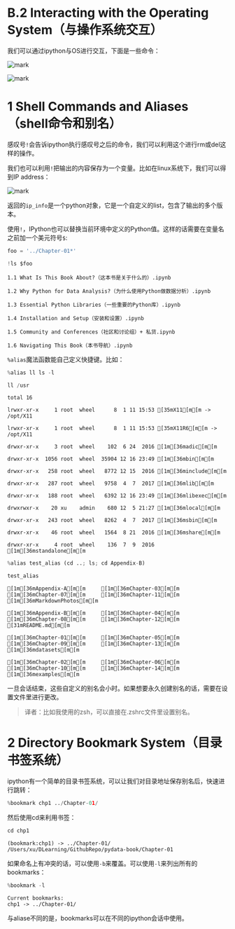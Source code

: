 
# B.2 Interacting with the Operating System（与操作系统交互）

我们可以通过ipython与OS进行交互，下面是一些命令：

![mark](http://pacdb2bfr.bkt.clouddn.com/blog/image/180803/05I16cEilh.png?imageslim)

![mark](http://pacdb2bfr.bkt.clouddn.com/blog/image/180803/ikb31KI129.png?imageslim)

# 1 Shell Commands and Aliases（shell命令和别名）

感叹号`!`会告诉ipython执行感叹号之后的命令，我们可以利用这个进行rm或del这样的操作。

我们也可以利用`!`把输出的内容保存为一个变量。比如在linux系统下，我们可以得到IP address：

![mark](http://pacdb2bfr.bkt.clouddn.com/blog/image/180803/HCEdjEFdfE.png?imageslim)

返回的`ip_info`是一个python对象，它是一个自定义的list，包含了输出的多个版本。

使用`!`，IPython也可以替换当前环境中定义的Python值。这样的话需要在变量名之前加一个美元符号`$`:


```python
foo = '../Chapter-01*'
```


```python
!ls $foo
```

    1.1 What Is This Book About?（这本书是关于什么的）.ipynb
    1.2 Why Python for Data Analysis?（为什么使用Python做数据分析）.ipynb
    1.3 Essential Python Libraries（一些重要的Python库）.ipynb
    1.4 Installation and Setup（安装和设置）.ipynb
    1.5 Community and Conferences（社区和讨论组）+ 私货.ipynb
    1.6 Navigating This Book（本书导航）.ipynb


`%alias`魔法函数能自己定义快捷键。比如：


```python
%alias ll ls -l
```


```python
ll /usr
```

    total 16
    lrwxr-xr-x     1 root  wheel      8  1 11 15:53 [35mX11[m[m -> /opt/X11
    lrwxr-xr-x     1 root  wheel      8  1 11 15:53 [35mX11R6[m[m -> /opt/X11
    drwxr-xr-x     3 root  wheel    102  6 24  2016 [1m[36madic[m[m
    drwxr-xr-x  1056 root  wheel  35904 12 16 23:49 [1m[36mbin[m[m
    drwxr-xr-x   258 root  wheel   8772 12 15  2016 [1m[36minclude[m[m
    drwxr-xr-x   287 root  wheel   9758  4  7  2017 [1m[36mlib[m[m
    drwxr-xr-x   188 root  wheel   6392 12 16 23:49 [1m[36mlibexec[m[m
    drwxrwxr-x    20 xu    admin    680 12  5 21:27 [1m[36mlocal[m[m
    drwxr-xr-x   243 root  wheel   8262  4  7  2017 [1m[36msbin[m[m
    drwxr-xr-x    46 root  wheel   1564  8 21  2016 [1m[36mshare[m[m
    drwxr-xr-x     4 root  wheel    136  7  9  2016 [1m[36mstandalone[m[m



```python
%alias test_alias (cd ..; ls; cd Appendix-B)
```


```python
test_alias
```

    [1m[36mAppendix-A[m[m     [1m[36mChapter-03[m[m     [1m[36mChapter-07[m[m     [1m[36mChapter-11[m[m     [1m[36mMarkdownPhotos[m[m
    [1m[36mAppendix-B[m[m     [1m[36mChapter-04[m[m     [1m[36mChapter-08[m[m     [1m[36mChapter-12[m[m     [31mREADME.md[m[m
    [1m[36mChapter-01[m[m     [1m[36mChapter-05[m[m     [1m[36mChapter-09[m[m     [1m[36mChapter-13[m[m     [1m[36mdatasets[m[m
    [1m[36mChapter-02[m[m     [1m[36mChapter-06[m[m     [1m[36mChapter-10[m[m     [1m[36mChapter-14[m[m     [1m[36mexamples[m[m


一旦会话结束，这些自定义的别名会小时。如果想要永久创建别名的话，需要在设置文件里进行更改。

> 译者：比如我使用的zsh，可以直接在.zshrc文件里设置别名。

# 2 Directory Bookmark System（目录书签系统）

ipython有一个简单的目录书签系统，可以让我们对目录地址保存别名后，快速进行跳转：


```python
%bookmark chp1 ../Chapter-01/
```

然后使用cd来利用书签：


```python
cd chp1
```

    (bookmark:chp1) -> ../Chapter-01/
    /Users/xu/DLearning/GithubRepo/pydata-book/Chapter-01


如果命名上有冲突的话，可以使用`-b`来覆盖。可以使用`-l`来列出所有的bookmarks：


```python
%bookmark -l
```

    Current bookmarks:
    chp1 -> ../Chapter-01/


与aliase不同的是，bookmarks可以在不同的ipython会话中使用。
